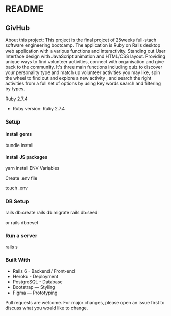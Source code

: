 # README



## GivHub
About this project:
This project is the final projcet of 25weeks full-stach software engineering bootcamp.
The application is Ruby on Rails desktop web application with a various functions and interactivity. Standing out User Interface design with JavaScript animation and HTML/CSS layout. Providing unique ways to find volunteer activities, connect with organisation and give back to the community. It's three main functions including quiz to discover your personality type and match up volunteer activities you may like, spin the wheel to find out and explore a new activity , and search the right activities from a full set of options by
using key words search and filtering by types.

Ruby 2.7.4 
* Ruby version: Ruby 2.7.4 

### Setup
#### Install gems
 bundle install
#### Install JS packages
 yarn install
ENV Variables

Create .env file

touch .env



### DB Setup
rails db:create
rails db:migrate
rails db:seed

or rails db:reset

###  Run a server
rails s


### Built With
* Rails 6 - Backend / Front-end
* Heroku - Deployment
* PostgreSQL - Database
* Bootstrap — Styling
* Figma — Prototyping

Pull requests are welcome. For major changes, please open an issue first to discuss what you would like to change.
